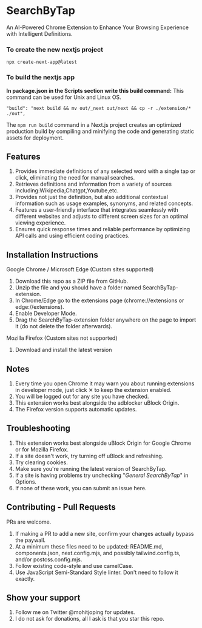 # SearchByTap
An AI-Powered Chrome Extension to Enhance Your Browsing Experience with Intelligent Definitions.


### To create the new nextjs project

`npx create-next-app@latest`

### To build the nextjs app
**In package.json in the Scripts section write this build command:** This command can be used for Unix and Linux OS.

`"build": "next build && mv out/_next out/next && cp -r ./extension/* ./out",` 

 The `npm run build` command in a Next.js project creates an optimized production build by compiling and minifying the code and generating static assets for deployment.
 ## Features
1. Provides immediate definitions of any selected word with a single tap or click, eliminating the need for manual searches.
2. Retrieves definitions and information from a variety of sources including:Wikipedia,Chatgpt,Youtube,etc.
3. Provides not just the definition, but also additional contextual information such as usage examples, synonyms, and related concepts.
4. Features a user-friendly interface that integrates seamlessly with different websites and adjusts to different screen sizes for an optimal viewing experience.
5. Ensures quick response times and reliable performance by optimizing API calls and using efficient coding practices.

## Installation Instructions

Google Chrome / Microsoft Edge (Custom sites supported)

1. Download this repo as a ZIP file from GitHub.
2. Unzip the file and you should have a folder named SearchByTap-extension.
3. In Chrome/Edge go to the extensions page (chrome://extensions or edge://extensions).
4. Enable Developer Mode.
5. Drag the SearchByTap-extension folder anywhere on the page to import it (do not delete the folder afterwards).


 Mozilla Firefox (Custom sites not supported)
1. Download and install the latest version


## Notes

1. Every time you open Chrome it may warn you about running extensions in developer mode, just click ✕ to keep the extension enabled.
2. You will be logged out for any site you have checked.
3. This extension works best alongside the adblocker uBlock Origin.
4. The Firefox version supports automatic updates.
    
## Troubleshooting
1. This extension works best alongside uBlock Origin for Google Chrome or for Mozilla Firefox.
2. If a site doesn't work, try turning off uBlock and refreshing.
3. Try clearing cookies.
4. Make sure you're running the latest version of SearchByTap.
5. If a site is having problems try unchecking "*General SearchByTap*" in Options.
6. If none of these work, you can submit an issue here.
## Contributing - Pull Requests
PRs are welcome.

1. If making a PR to add a new site, confirm your changes actually bypass the paywall.
2. At a minimum these files need to be updated: README.md, components.json, next.config.mjs, and possibly tailwind.config.ts, and/or postcss.config.mjs.
3. Follow existing code-style and use camelCase.
4. Use JavaScript Semi-Standard Style linter. Don't need to follow it exactly.

## Show your support
1. Follow me on Twitter @mohitjoping for updates.
2. I do not ask for donations, all I ask is that you star this repo.
 

 
